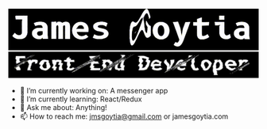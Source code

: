 ![namegif](https://github.com/Iinguistics/Iinguistics/blob/master/james-blotter.gif?raw=true)
![rolegif](https://github.com/Iinguistics/Iinguistics/blob/master/role-blotter.gif?raw=true)
- 🔭 I’m currently working on: A messenger app
- 🌱 I’m currently learning: React/Redux
- 💬 Ask me about: Anything!
- 📫 How to reach me: jmsgoytia@gmail.com or jamesgoytia.com


